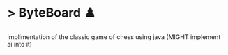 # > ByteBoard ♟️
implimentation of the classic game of chess using java (MIGHT implement ai into it)


